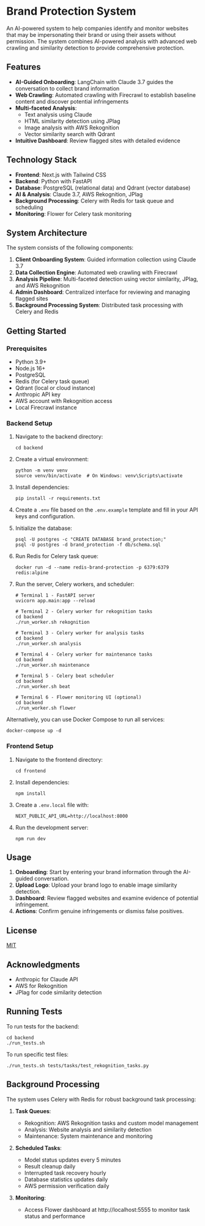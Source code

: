 # Brand Protection System

An AI-powered system to help companies identify and monitor websites that may be impersonating their brand or using their assets without permission. The system combines AI-powered analysis with advanced web crawling and similarity detection to provide comprehensive protection.

## Features

- **AI-Guided Onboarding**: LangChain with Claude 3.7 guides the conversation to collect brand information
- **Web Crawling**: Automated crawling with Firecrawl to establish baseline content and discover potential infringements
- **Multi-faceted Analysis**:
  - Text analysis using Claude
  - HTML similarity detection using JPlag
  - Image analysis with AWS Rekognition
  - Vector similarity search with Qdrant
- **Intuitive Dashboard**: Review flagged sites with detailed evidence

## Technology Stack

- **Frontend**: Next.js with Tailwind CSS
- **Backend**: Python with FastAPI
- **Database**: PostgreSQL (relational data) and Qdrant (vector database)
- **AI & Analysis**: Claude 3.7, AWS Rekognition, JPlag
- **Background Processing**: Celery with Redis for task queue and scheduling
- **Monitoring**: Flower for Celery task monitoring

## System Architecture

The system consists of the following components:

1. **Client Onboarding System**: Guided information collection using Claude 3.7
2. **Data Collection Engine**: Automated web crawling with Firecrawl
3. **Analysis Pipeline**: Multi-faceted detection using vector similarity, JPlag, and AWS Rekognition
4. **Admin Dashboard**: Centralized interface for reviewing and managing flagged sites
5. **Background Processing System**: Distributed task processing with Celery and Redis

## Getting Started

### Prerequisites

- Python 3.9+
- Node.js 16+
- PostgreSQL
- Redis (for Celery task queue)
- Qdrant (local or cloud instance)
- Anthropic API key
- AWS account with Rekognition access
- Local Firecrawl instance

### Backend Setup

1. Navigate to the backend directory:

   ```
   cd backend
   ```

2. Create a virtual environment:

   ```
   python -m venv venv
   source venv/bin/activate  # On Windows: venv\Scripts\activate
   ```

3. Install dependencies:

   ```
   pip install -r requirements.txt
   ```

4. Create a `.env` file based on the `.env.example` template and fill in your API keys and configuration.

5. Initialize the database:

   ```
   psql -U postgres -c "CREATE DATABASE brand_protection;"
   psql -U postgres -d brand_protection -f db/schema.sql
   ```

6. Run Redis for Celery task queue:

   ```
   docker run -d --name redis-brand-protection -p 6379:6379 redis:alpine
   ```

7. Run the server, Celery workers, and scheduler:

   ```
   # Terminal 1 - FastAPI server
   uvicorn app.main:app --reload

   # Terminal 2 - Celery worker for rekognition tasks
   cd backend
   ./run_worker.sh rekognition

   # Terminal 3 - Celery worker for analysis tasks
   cd backend
   ./run_worker.sh analysis

   # Terminal 4 - Celery worker for maintenance tasks
   cd backend
   ./run_worker.sh maintenance

   # Terminal 5 - Celery beat scheduler
   cd backend
   ./run_worker.sh beat

   # Terminal 6 - Flower monitoring UI (optional)
   cd backend
   ./run_worker.sh flower
   ```

Alternatively, you can use Docker Compose to run all services:

```
docker-compose up -d
```

### Frontend Setup

1. Navigate to the frontend directory:

   ```
   cd frontend
   ```

2. Install dependencies:

   ```
   npm install
   ```

3. Create a `.env.local` file with:

   ```
   NEXT_PUBLIC_API_URL=http://localhost:8000
   ```

4. Run the development server:
   ```
   npm run dev
   ```

## Usage

1. **Onboarding**: Start by entering your brand information through the AI-guided conversation.
2. **Upload Logo**: Upload your brand logo to enable image similarity detection.
3. **Dashboard**: Review flagged websites and examine evidence of potential infringement.
4. **Actions**: Confirm genuine infringements or dismiss false positives.

## License

[MIT](LICENSE)

## Acknowledgments

- Anthropic for Claude API
- AWS for Rekognition
- JPlag for code similarity detection

## Running Tests

To run tests for the backend:

```
cd backend
./run_tests.sh
```

To run specific test files:

```
./run_tests.sh tests/tasks/test_rekognition_tasks.py
```

## Background Processing

The system uses Celery with Redis for robust background task processing:

1. **Task Queues**:

   - Rekognition: AWS Rekognition tasks and custom model management
   - Analysis: Website analysis and similarity detection
   - Maintenance: System maintenance and monitoring

2. **Scheduled Tasks**:

   - Model status updates every 5 minutes
   - Result cleanup daily
   - Interrupted task recovery hourly
   - Database statistics updates daily
   - AWS permission verification daily

3. **Monitoring**:
   - Access Flower dashboard at http://localhost:5555 to monitor task status and performance
